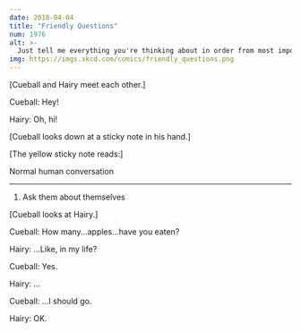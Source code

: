 ```yaml
---
date: 2018-04-04
title: "Friendly Questions"
num: 1976
alt: >-
  Just tell me everything you're thinking about in order from most important to last, and then we'll be friends and we can eat apples together.
img: https://imgs.xkcd.com/comics/friendly_questions.png
---
```

[Cueball and Hairy meet each other.]

Cueball: Hey!

Hairy: Oh, hi!

[Cueball looks down at a sticky note in his hand.]

[The yellow sticky note reads:]

Normal human conversation

----------------------------------------

1. Ask them about themselves

[Cueball looks at Hairy.]

Cueball: How many...apples...have you eaten?

Hairy: ...Like, in my life?

Cueball: Yes.

Hairy: ...

Cueball: ...I should go.

Hairy: OK.